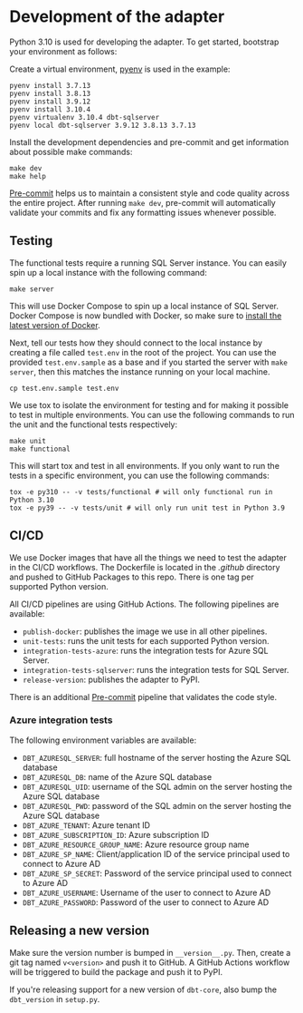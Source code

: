 # Development of the adapter

Python 3.10 is used for developing the adapter. To get started, bootstrap your environment as follows:

Create a virtual environment, [pyenv](https://github.com/pyenv/pyenv) is used in the example:

```shell
pyenv install 3.7.13
pyenv install 3.8.13
pyenv install 3.9.12
pyenv install 3.10.4
pyenv virtualenv 3.10.4 dbt-sqlserver
pyenv local dbt-sqlserver 3.9.12 3.8.13 3.7.13
```

Install the development dependencies and pre-commit and get information about possible make commands:

```shell
make dev
make help
```

[Pre-commit](https://pre-commit.com/) helps us to maintain a consistent style and code quality across the entire project.
After running `make dev`, pre-commit will automatically validate your commits and fix any formatting issues whenever possible.

## Testing

The functional tests require a running SQL Server instance. You can easily spin up a local instance with the following command:

```shell
make server
```

This will use Docker Compose to spin up a local instance of SQL Server. Docker Compose is now bundled with Docker, so make sure to [install the latest version of Docker](https://docs.docker.com/get-docker/).

Next, tell our tests how they should connect to the local instance by creating a file called `test.env` in the root of the project.
You can use the provided `test.env.sample` as a base and if you started the server with `make server`, then this matches the instance running on your local machine.

```shell
cp test.env.sample test.env
```

We use tox to isolate the environment for testing and for making it possible to test in multiple environments.
You can use the following commands to run the unit and the functional tests respectively:

```shell
make unit
make functional
```

This will start tox and test in all environments. If you only want to run the tests in a specific environment, you can use the following commands:

```shell
tox -e py310 -- -v tests/functional # will only functional run in Python 3.10
tox -e py39 -- -v tests/unit # will only run unit test in Python 3.9
```

## CI/CD

We use Docker images that have all the things we need to test the adapter in the CI/CD workflows.
The Dockerfile is located in the *.github* directory and pushed to GitHub Packages to this repo.
There is one tag per supported Python version.

All CI/CD pipelines are using GitHub Actions. The following pipelines are available:

* `publish-docker`: publishes the image we use in all other pipelines.
* `unit-tests`: runs the unit tests for each supported Python version.
* `integration-tests-azure`: runs the integration tests for Azure SQL Server.
* `integration-tests-sqlserver`: runs the integration tests for SQL Server.
* `release-version`: publishes the adapter to PyPI.

There is an additional [Pre-commit](https://pre-commit.ci/) pipeline that validates the code style.

### Azure integration tests

The following environment variables are available:

* `DBT_AZURESQL_SERVER`: full hostname of the server hosting the Azure SQL database
* `DBT_AZURESQL_DB`: name of the Azure SQL database
* `DBT_AZURESQL_UID`: username of the SQL admin on the server hosting the Azure SQL database
* `DBT_AZURESQL_PWD`: password of the SQL admin on the server hosting the Azure SQL database
* `DBT_AZURE_TENANT`: Azure tenant ID
* `DBT_AZURE_SUBSCRIPTION_ID`: Azure subscription ID
* `DBT_AZURE_RESOURCE_GROUP_NAME`: Azure resource group name
* `DBT_AZURE_SP_NAME`: Client/application ID of the service principal used to connect to Azure AD
* `DBT_AZURE_SP_SECRET`: Password of the service principal used to connect to Azure AD
* `DBT_AZURE_USERNAME`: Username of the user to connect to Azure AD
* `DBT_AZURE_PASSWORD`: Password of the user to connect to Azure AD

## Releasing a new version

Make sure the version number is bumped in `__version__.py`. Then, create a git tag named `v<version>` and push it to GitHub.
A GitHub Actions workflow will be triggered to build the package and push it to PyPI. 

If you're releasing support for a new version of `dbt-core`, also bump the `dbt_version` in `setup.py`.
